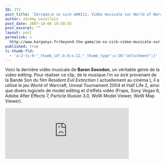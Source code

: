 ```yaml
---
ID: 272
post_title: 'I&rsquo;m so sick &#8211; Vidéo musicale sur World of Warcraft'
author: Jérémy Levallois
post_date: 2007-10-08 19:50:55
post_excerpt: ""
layout: post
permalink: >
  http://www.karganys.fr/beyond-the-game/im-so-sick-video-musicale-sur-world-of-warcraft/
published: true
tc-thumb-fld:
  - 'a:2:{s:9:"_thumb_id";b:0;s:11:"_thumb_type";s:10:"attachment";}'
---
```

Voici la dernière vidéo musicale de <strong>Baron Soosdon</strong>, un véritable génie de la video editing. Pour réaliser ce clip, de le musique <em>I'm so sick</em> provenant de la Bande Son du film <em>Resident Evil Extinction</em> ( actuellement au cinéma ), il a utilisé le jeu World of Warcraft, Unreal Tournament 2004 et Half Life 2, ainsi que divers logiciels de model editing et d'effets vidéo (Fraps, Sony Vegas 6, Adobe After Effects 7, Particle Illusion 3.0, WoW Model Viewer, WoW Map Viewer).

<iframe src="http://player.vimeo.com/video/1009728?title=0&amp;byline=0&amp;portrait=0" width="400" height="165" frameborder="0"></iframe>